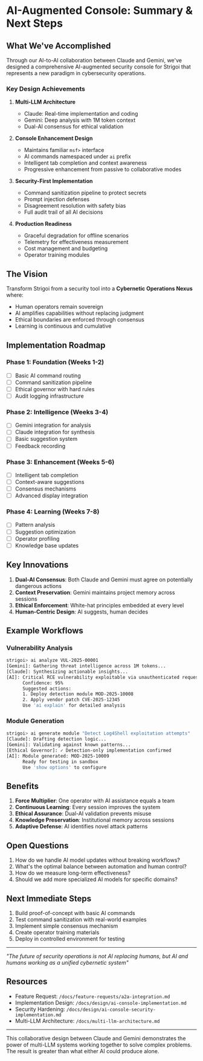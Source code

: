 # AI-Augmented Console: Summary & Next Steps

## What We've Accomplished

Through our AI-to-AI collaboration between Claude and Gemini, we've designed a comprehensive AI-augmented security console for Strigoi that represents a new paradigm in cybersecurity operations.

### Key Design Achievements

1. **Multi-LLM Architecture**
   - Claude: Real-time implementation and coding
   - Gemini: Deep analysis with 1M token context
   - Dual-AI consensus for ethical validation

2. **Console Enhancement Design**
   - Maintains familiar `msf>` interface
   - AI commands namespaced under `ai` prefix
   - Intelligent tab completion and context awareness
   - Progressive enhancement from passive to collaborative modes

3. **Security-First Implementation**
   - Command sanitization pipeline to protect secrets
   - Prompt injection defenses
   - Disagreement resolution with safety bias
   - Full audit trail of all AI decisions

4. **Production Readiness**
   - Graceful degradation for offline scenarios
   - Telemetry for effectiveness measurement
   - Cost management and budgeting
   - Operator training modules

## The Vision

Transform Strigoi from a security tool into a **Cybernetic Operations Nexus** where:
- Human operators remain sovereign
- AI amplifies capabilities without replacing judgment
- Ethical boundaries are enforced through consensus
- Learning is continuous and cumulative

## Implementation Roadmap

### Phase 1: Foundation (Weeks 1-2)
- [ ] Basic AI command routing
- [ ] Command sanitization pipeline
- [ ] Ethical governor with hard rules
- [ ] Audit logging infrastructure

### Phase 2: Intelligence (Weeks 3-4)
- [ ] Gemini integration for analysis
- [ ] Claude integration for synthesis
- [ ] Basic suggestion system
- [ ] Feedback recording

### Phase 3: Enhancement (Weeks 5-6)
- [ ] Intelligent tab completion
- [ ] Context-aware suggestions
- [ ] Consensus mechanisms
- [ ] Advanced display integration

### Phase 4: Learning (Weeks 7-8)
- [ ] Pattern analysis
- [ ] Suggestion optimization
- [ ] Operator profiling
- [ ] Knowledge base updates

## Key Innovations

1. **Dual-AI Consensus**: Both Claude and Gemini must agree on potentially dangerous actions
2. **Context Preservation**: Gemini maintains project memory across sessions
3. **Ethical Enforcement**: White-hat principles embedded at every level
4. **Human-Centric Design**: AI suggests, human decides

## Example Workflows

### Vulnerability Analysis
```bash
strigoi> ai analyze VUL-2025-00001
[Gemini]: Gathering threat intelligence across 1M tokens...
[Claude]: Synthesizing actionable insights...
[AI]: Critical RCE vulnerability exploitable via unauthenticated requests
      Confidence: 95%
      Suggested actions: 
      1. Deploy detection module MOD-2025-10008
      2. Apply vendor patch CVE-2025-12345
      Use 'ai explain' for detailed analysis
```

### Module Generation
```bash
strigoi> ai generate module "Detect Log4Shell exploitation attempts"
[Claude]: Drafting detection logic...
[Gemini]: Validating against known patterns...
[Ethical Governor]: ✓ Detection-only implementation confirmed
[AI]: Module generated: MOD-2025-10009
      Ready for testing in sandbox
      Use 'show options' to configure
```

## Benefits

1. **Force Multiplier**: One operator with AI assistance equals a team
2. **Continuous Learning**: Every session improves the system
3. **Ethical Assurance**: Dual-AI validation prevents misuse
4. **Knowledge Preservation**: Institutional memory across sessions
5. **Adaptive Defense**: AI identifies novel attack patterns

## Open Questions

1. How do we handle AI model updates without breaking workflows?
2. What's the optimal balance between automation and human control?
3. How do we measure long-term effectiveness?
4. Should we add more specialized AI models for specific domains?

## Next Immediate Steps

1. Build proof-of-concept with basic AI commands
2. Test command sanitization with real-world examples
3. Implement simple consensus mechanism
4. Create operator training materials
5. Deploy in controlled environment for testing

---

*"The future of security operations is not AI replacing humans, but AI and humans working as a unified cybernetic system"*

## Resources

- Feature Request: `/docs/feature-requests/a2a-integration.md`
- Implementation Design: `/docs/design/ai-console-implementation.md`
- Security Hardening: `/docs/design/ai-console-security-implementation.md`
- Multi-LLM Architecture: `/docs/multi-llm-architecture.md`

---

This collaborative design between Claude and Gemini demonstrates the power of multi-LLM systems working together to solve complex problems. The result is greater than what either AI could produce alone.